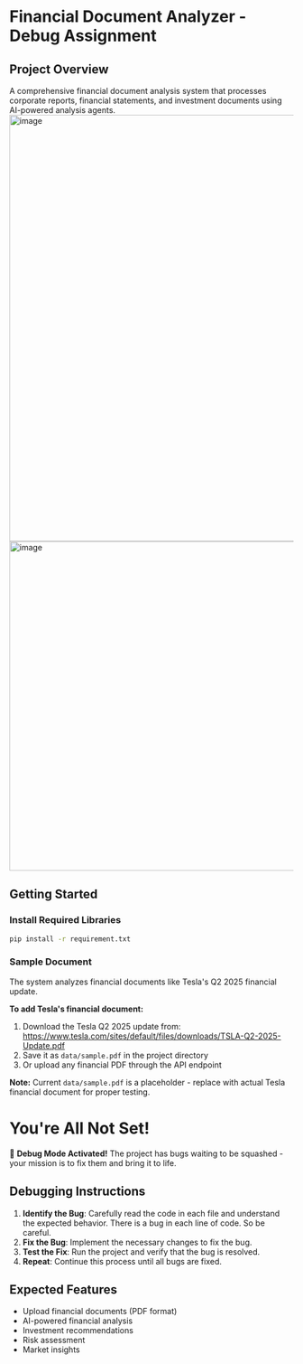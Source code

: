 # Financial Document Analyzer - Debug Assignment

## Project Overview
A comprehensive financial document analysis system that processes corporate reports, financial statements, and investment documents using AI-powered analysis agents.
<img width="952" height="755" alt="image" src="https://github.com/user-attachments/assets/8d5e5c0e-9f4e-4899-a0d8-3f4980afb5e1" />
<img width="1067" height="583" alt="image" src="https://github.com/user-attachments/assets/fd5841b4-c0a6-4ff7-bfe5-9a2d616be7dc" />



## Getting Started

### Install Required Libraries
```sh
pip install -r requirement.txt
```

### Sample Document
The system analyzes financial documents like Tesla's Q2 2025 financial update.

**To add Tesla's financial document:**
1. Download the Tesla Q2 2025 update from: https://www.tesla.com/sites/default/files/downloads/TSLA-Q2-2025-Update.pdf
2. Save it as `data/sample.pdf` in the project directory
3. Or upload any financial PDF through the API endpoint

**Note:** Current `data/sample.pdf` is a placeholder - replace with actual Tesla financial document for proper testing.

# You're All Not Set!
🐛 **Debug Mode Activated!** The project has bugs waiting to be squashed - your mission is to fix them and bring it to life.

## Debugging Instructions

1. **Identify the Bug**: Carefully read the code in each file and understand the expected behavior. There is a bug in each line of code. So be careful.
2. **Fix the Bug**: Implement the necessary changes to fix the bug.
3. **Test the Fix**: Run the project and verify that the bug is resolved.
4. **Repeat**: Continue this process until all bugs are fixed.

## Expected Features
- Upload financial documents (PDF format)
- AI-powered financial analysis
- Investment recommendations
- Risk assessment
- Market insights
